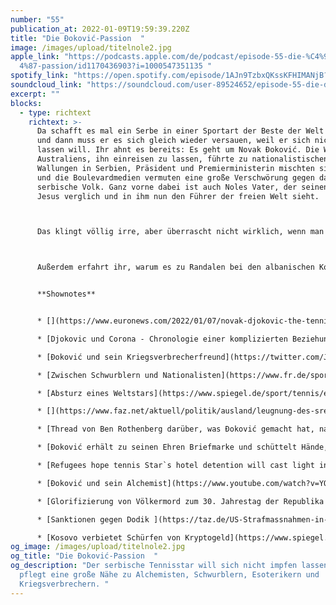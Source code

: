 ```yaml
---
number: "55"
publication_at: 2022-01-09T19:59:39.220Z
title: "Die Đoković-Passion  "
image: /images/upload/titelnole2.jpg
apple_link: "https://podcasts.apple.com/de/podcast/episode-55-die-%C4%91okovi%C\
  4%87-passion/id1170436903?i=1000547351135 "
spotify_link: "https://open.spotify.com/episode/1AJn9TzbxQKssKFHIMANjB?si=ed218551761e4361 "
soundcloud_link: "https://soundcloud.com/user-89524652/episode-55-die-dokovic-passion "
excerpt: ""
blocks:
  - type: richtext
    richtext: >-
      Da schafft es mal ein Serbe in einer Sportart der Beste der Welt zu sein
      und dann muss er es sich gleich wieder versauen, weil er sich nicht impfen
      lassen will. Ihr ahnt es bereits: Es geht um Novak Đoković. Die Weigerung
      Australiens, ihn einreisen zu lassen, führte zu nationalistischen
      Wallungen in Serbien, Präsident und Premierministerin mischten sich ein
      und die Boulevardmedien vermuten eine große Verschwörung gegen das
      serbische Volk. Ganz vorne dabei ist auch Noles Vater, der seinen Sohn mit
      Jesus verglich und in ihm nun den Führer der freien Welt sieht. 



      Das klingt völlig irre, aber überrascht nicht wirklich, wenn man sich Novak Đokovićs Aktionen und Äußerungen der vergangenen Jahre anschaut. Er pflegt eine Nähe zu Esoterikern, Alchemisten, Verschwörungsideologen, Nationalisten und einem Kriegsverbrecher. Wir haben uns das mal näher angeschaut und bei all dem Geschwurbel wurde uns etwas schwindlig im Kopf. 



      Außerdem erfahrt ihr, warum es zu Randalen bei den albanischen Konservativen kommt, das Kosovo das Schürfen von Kryptowährungen verbietet und wie der 30 Jahrestag der Republika Srpska in Bosnien-Herzegowina zur Glorifizierung eines Völkermordes genutzt wird. 


      **Shownotes**


      * [](https://www.euronews.com/2022/01/07/novak-djokovic-the-tennis-superstar-the-anti-vaxxer-the-nationalist)[The tennis superstar, the anti-vaxxer, the nationalist](https://www.euronews.com/2022/01/07/novak-djokovic-the-tennis-superstar-the-anti-vaxxer-the-nationalist)[](https://www.euronews.com/2022/01/07/novak-djokovic-the-tennis-superstar-the-anti-vaxxer-the-nationalist) (Aleksandar Brezar in euronews) 

      * [Djokovic und Corona - Chronologie einer komplizierten Beziehung ](https://www.watson.ch/sport/tennis/616541843-djokovic-und-corona-die-chronologie-einer-komplizierten-beziehung)(Watson) 

      * [Đoković und sein Kriegsverbrecherfreund](https://twitter.com/JasminMuj/status/1439664170962538502?ref_src=twsrc%5Etfw%7Ctwcamp%5Etweetembed%7Ctwterm%5E1439882882537885697%7Ctwgr%5E%7Ctwcon%5Es3_&ref_url=https%3A%2F%2Fwww.kosmo.at%2Fdokovic-trinkt-kaffee-mit-srebrenica-kommandant-jolovic%2F) (Twitter von Jasmin Mujanović) 

      * [Zwischen Schwurblern und Nationalisten](https://www.fr.de/sport/novak-djokovic-zwischen-schwurblern-und-nationalisten-91220581.html) (Frankfurter Rundschau) 

      * [Absturz eines Weltstars](https://www.spiegel.de/sport/tennis/eklat-um-tennisstar-novak-djokovic-absturz-eines-heiligen-a-4a1b4698-7e34-4618-9386-3f4257798491) (Spiegel, Paywall) 

      * [](https://www.faz.net/aktuell/politik/ausland/leugnung-des-srebrenica-voelkermords-soll-strafbar-werden-17454041.html)[Wie Serbiens Politik und Medien den Fall Djokovic aufblasen](https://www.faz.net/aktuell/sport/australian-open/novak-djokovic-wie-serbiens-politik-den-fall-aufblaest-17721444.html) (FAZ Paywall)

      * [Thread von Ben Rothenberg darüber, was Đoković gemacht hat, nachdem er am 16.12 positiv auf Covid-19 getestet wurde. ](https://twitter.com/BenRothenberg/status/1479730371679850500)(Twitter) 

      * [Đoković erhält zu seinen Ehren Briefmarke und schüttelt Hände, obwohl er mutmaßlich zu diesem Zeitpunkt bereits positiv auf Covid-19 getestet wurde. ](https://twitter.com/DjokerNole/status/1471843717271150592)(Twitter)

      * [Refugees hope tennis Star`s hotel detention will cast light in their "torture"](https://www.theguardian.com/australia-news/2022/jan/07/novak-djokovic-refugees-hope-tennis-stars-hotel-detention-will-cast-light-on-their-torture) (The Guardian) 

      * [Đoković und sein Alchemist](https://www.youtube.com/watch?v=YQ20vh7dJcs) - Eine Stunde Schwurbelei auf Youtube 

      * [Glorifizierung von Völkermord zum 30. Jahrestag der Republika Srpska ](https://www.klix.ba/vijesti/bih/i-u-prijedoru-i-foci-velicanje-ratnog-zlocinca-kakve-poruke-se-salju/220108106)(Klix.ba, bosnisch) 

      * [Sanktionen gegen Dodik ](https://taz.de/US-Strafmassnahmen-in-Bosnien/!5823786/)(taz) 

      * [Kosovo verbietet Schürfen von Kryptogeld](https://www.spiegel.de/wirtschaft/kosovo-verbietet-schuerfen-von-kryptogeld-a-cc2bfc25-4d1c-4eec-9035-75846c8d5de4) (Spiegel)
og_image: /images/upload/titelnole2.jpg
og_title: "Die Đoković-Passion  "
og_description: "Der serbische Tennisstar will sich nicht impfen lassen und
  pflegt eine große Nähe zu Alchemisten, Schwurblern, Esoterikern und
  Kriegsverbrechern. "
---
```

